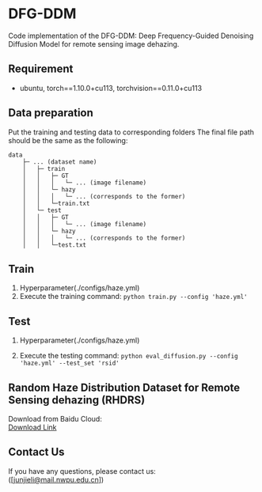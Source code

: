 # DFG-DDM
Code implementation of the DFG-DDM: Deep Frequency-Guided Denoising Diffusion Model for remote sensing image dehazing.

## Requirement

- ubuntu, torch==1.10.0+cu113, torchvision==0.11.0+cu113

## Data preparation

Put the training and testing data to corresponding folders
The final file path should be the same as the following:

```
data
    ├─ ... (dataset name)
    │   ├─ train
    │   │   ├─ GT
    │   │   │   └─ ... (image filename)
    │   │   └─ hazy
    │   │   │   └─ ... (corresponds to the former)
    │   │   └─train.txt
    │   └─ test
    │   │   ├─ GT
    │   │   │   └─ ... (image filename)
    │   │   └─ hazy
    │   │   │   └─ ... (corresponds to the former)
    │   │   └─test.txt
```

   


## Train

1. Hyperparameter(./configs/haze.yml)
2. Execute the training command: ```python train.py --config 'haze.yml'```



## Test

1. Hyperparameter(./configs/haze.yml)

2. Execute the testing command: ```python eval_diffusion.py --config 'haze.yml' --test_set 'rsid'```

   


## Random Haze Distribution Dataset for Remote Sensing dehazing (RHDRS)

Download from Baidu Cloud:  
[Download Link](https://pan.baidu.com/s/137xO7BbPMtMrC3NCrnRAgg?pwd=98dk)

## Contact Us

If you have any questions, please contact us:  
([junjieli@mail.nwpu.edu.cn])